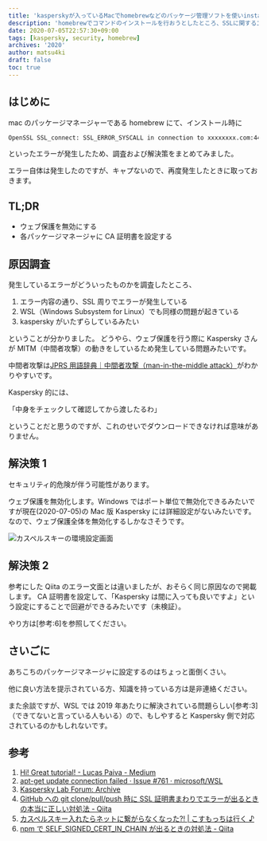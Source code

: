 ```yaml
---
title: 'kasperskyが入っているMacでhomebrewなどのパッケージ管理ソフトを使いinstallするとエラーがでる問題を解決した'
description: 'homebrewでコマンドのインストールを行おうとしたところ、SSLに関するエラーが発生しました。その問題がKasperskyのWeb保護による問題であったため、Kasperskyを無効にすることで解決する方法を行った記事となります。'
date: 2020-07-05T22:57:30+09:00
tags: [kaspersky, security, homebrew]
archives: '2020'
author: matsu4ki
draft: false
toc: true
---
```


## はじめに

mac のパッケージマネージャーである homebrew にて、インストール時に

```sh
OpenSSL SSL_connect: SSL_ERROR_SYSCALL in connection to xxxxxxxx.com:443
```

といったエラーが発生したため、調査および解決策をまとめてみました。

エラー自体は発生したのですが、キャプないので、再度発生したときに取っておきます。

## TL;DR

- ウェブ保護を無効にする
- 各パッケージマネージャに CA 証明書を設定する

## 原因調査

発生しているエラーがどういったものかを調査したところ、

1. エラー内容の通り、SSL 周りでエラーが発生している
2. WSL（Windows Subsystem for Linux）でも同様の問題が起きている
3. kaspersky がいたずらしているみたい

ということが分かりました。
どうやら、ウェブ保護を行う際に Kaspersky さんが MITM（中間者攻撃）の動きをしているため発生している問題みたいです。

中間者攻撃は[JPRS 用語辞典｜中間者攻撃（man-in-the-middle attack）](https://jprs.jp/glossary/index.php?ID=0229)がわかりやすいです。

Kaspersky 的には、

「中身をチェックして確認してから渡したるわ」

ということだと思うのですが、これのせいでダウンロードできなければ意味がありません。

## 解決策 1

<div class="notification is-warning is-light">
セキュリティ的危険が伴う可能性があります。
</div>

ウェブ保護を無効化します。Windows ではポート単位で無効化できるみたいですが現在(2020-07-05)の Mac 版 Kaspersky には詳細設定がないみたいです。なので、ウェブ保護全体を無効化するしかなさそうです。

![カスペルスキーの環境設定画面](/post/kaspersky/img/kaspersky1.png)

## 解決策 2

参考にした Qiita のエラー文面とは違いましたが、おそらく同じ原因なので掲載します。
CA 証明書を設定して、「Kaspersky は間に入っても良いですよ」という設定にすることで回避ができるみたいです（未検証）。

やり方は[参考:6]を参照してください。

## さいごに

あちこちのパッケージマネージャに設定するのはちょっと面倒くさい。

他に良い方法を提示されている方、知識を持っている方は是非連絡ください。

また余談ですが、WSL では 2019 年あたりに解決されている問題らしい[参考:3]（できてないと言っている人もいる）ので、もしやすると Kaspersky 側で対応されているのかもしれないです。

## 参考

1. [Hi! Great tutorial! - Lucas Paiva - Medium](https://medium.com/@lucs/hi-great-tutorial-91e00f6ad7eb)
2. [apt-get update connection failed · Issue #761 · microsoft/WSL](https://github.com/Microsoft/WSL/issues/761)
3. [Kaspersky Lab Forum: Archive](https://forum.kaspersky.com/index.php?/topic/395813-bash-windows-10-wsl-connection-issues/page/2/)
4. [GitHub への git clone/pull/push 時に SSL 証明書まわりでエラーが出るときの本当に正しい対処法 - Qiita](https://qiita.com/karno/items/5ad5006a4912617d2610)
5. [カスペルスキー入れたらネットに繋がらなくなった?! | こすもっちは行く ♪](http://kosumotti.blogspot.com/2015/02/blog-post.html)
6. [npm で SELF_SIGNED_CERT_IN_CHAIN が出るときの対処法 - Qiita](https://qiita.com/ASLA/items/527f5c47ae60bc51cc9a)
